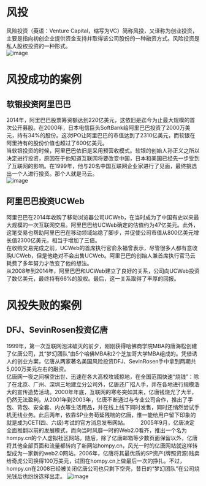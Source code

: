 # 风投
风险投资（英语：Venture Capital，缩写为VC）简称风投，又译称为创业投资，主要是指向初创企业提供资金支持并取得该公司股份的一种融资方式。风险投资是私人股权投资的一种形式。    
![image](https://gss1.bdstatic.com/-vo3dSag_xI4khGkpoWK1HF6hhy/baike/c0%3Dbaike92%2C5%2C5%2C92%2C30/sign=290287dcf9edab64607f4592965fc4a6/14ce36d3d539b600b7fef6a0eb50352ac65cb7f1.jpg)        
# 风投成功的案例         
## 软银投资阿里巴巴    
2014年，阿里巴巴股票筹资额达到220亿美元，这依旧是迄今为止最大规模的首次公开募股。在2000年，日本电信巨头SoftBank给阿里巴巴投资了2000万美元，持有34%的股份。这次IPO让阿里巴巴的市值达到了2310亿美元，而软银在阿里持有的股份价值也超过了600亿美元。          
当软银投资的时候，阿里巴巴依旧是采用预营收模式。软银的创始人孙正义之所以决定进行投资，原因在于他知道互联网将要改变中国，日本和美国已经先一步受到了互联网的影响。在1999年，他与20名中国互联网企业家进行了见面，最终挑选出一个人进行投资。那个人就是马云。      
![image](http://5b0988e595225.cdn.sohucs.com/images/20180606/7ecd2b93a961411a9414527dd3d157cb.png)
## 阿里巴巴投资UCWeb      
阿里巴巴在2014年收购了移动浏览器公司UCWeb，在当时成为了中国有史以来最大规模的一次互联网交易。阿里巴巴给UCWeb确定的估值约为47亿美元。此外，这笔交易也帮助阿里巴巴在移动领域站稳了脚步，并促使公司市值从800亿美元增长值2300亿美元，相当于增加了三倍。            
在收购交易完成之前，UCWeb的首席执行官俞永福曾表示，尽管很多人都有意收购UCWeb，但是他绝对不会出售UCWeb。阿里巴巴的创始人兼首席执行官马云耗费了多年努力才改变了他的想法。     
从2008年到2014年，阿里巴巴和UCWeb建立了良好的关系，公司向UCWeb投资了数亿美元，最终持有66%的股权。最后，这一关系取得了丰厚的回报。     
# 风投失败的案例      
## DFJ、SevinRosen投资亿唐    
1999年，第一次互联网泡沫破灭的前夕，刚刚获得哈佛商学院MBA的唐海松创建了亿唐公司，其“梦幻团队”由5个哈佛MBA和2个芝加哥大学MBA组成的。凭借诱人的创业方案，亿唐从两家著名美国风险投资DFJ、SevinRosen手中拿到两期共5,000万美元左右的融资。            
亿唐网一夜之间横空出世、迅速在各大高校攻城掠地，在全国范围快速“烧钱”：除了在北京、广州、深圳三地建立分公司外，亿唐还广招人手，并在各地进行规模浩大的宣传造势活动。2000年年底，互联网的寒冬突如其来，亿唐钱烧光了大半，仍然无法盈利。从2001年到2003年，亿唐不断通过与专业公司合作，推出了手包、背包、安全套、内衣等生活用品，并在线上线下同时发售，同时还悄然尝试手机无线业务。此后两年，依靠SP业务苟延残喘的亿唐，惟一能给用户留下印象的就是成为CET(四、六级)考试的官方消息发布网站。
　　2005年9月，亿唐决定全面推翻以前的发展模式，而向当时风靡一时的Web2.0看齐，推出一个名为hompy.cn的个人虚拟社区网站。随后，除了亿唐邮箱等少数页面保留以外，亿唐将其他全部页面和流量都转向了新网站hompy.cn，风光一时的亿唐网站就这样转型成为一家新的web2.0网站。2006年，亿唐将其最优质的SP资产(牌照资源)贱卖给奇虎公司换得100万美元，试图在hompy.cn上做最后一次的挣扎。不过，hompy.cn在2008已经被关闭亿唐公司也只剩下空壳，昔日的“梦幻团队”在公司烧光钱后也纷纷选择出走。
![image](http://img01.shengyilu.com/upload/image/20160901/20160901155342_15108.jpg)      